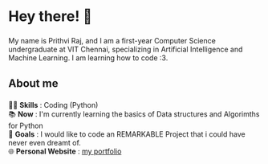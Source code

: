 <h1 align="left">Hey there! 👋 </h1>

###

<p align="left">My name is Prithvi Raj, and I am a first-year Computer Science undergraduate at VIT Chennai, specializing in Artificial Intelligence and Machine Learning. I am learning how to code :3. </p>

###

<h2 align="left">About me</h2>

###

👨‍💻 **Skills**  : Coding (Python)<br> 📚 **Now** : I'm currently learning the basics of Data structures and Algorimths for Python<br>🎯 **Goals** : I would like to code an REMARKABLE Project that i could have never even dreamt of.<br>🌐 **Personal Website** :  <a href="https://ujprithviraj.github.io" target="_blank">my portfolio</a></p>  

###

  
</div>

###




